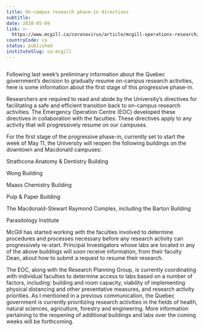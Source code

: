 ```yaml
---
title: On-campus research phase-in directives
subtitle: 
date: 2020-05-09
link: >-
  https://www.mcgill.ca/coronavirus/article/mcgill-operations-research/campus-research-phase-directives
countryCode: ca
status: published
instituteSlug: ca-mcgill
---
```

![]()

Following last week’s preliminary information about the Quebec government’s decision to gradually resume on-campus research activities, here is some information about the first stage of this progressive phase-in.

Researchers are required to read and abide by the University’s directives for facilitating a safe and efficient transition back to on-campus research activities. The Emergency Operation Centre (EOC) developed these directives in collaboration with the faculties. These directives apply to any activity that will progressively resume on our campuses.

For the first stage of the progressive phase-in, currently set to start the week of May 11, the University will reopen the following buildings on the downtown and Macdonald campuses:

Strathcona Anatomy & Dentistry Building

Wong Building

Maass Chemistry Building

Pulp & Paper Building

The Macdonald-Stewart Raymond Complex, including the Barton Building

Parasitology Institute

McGill has started working with the faculties involved to determine procedures and processes necessary before any research activity can progressively re-start. Principal Investigators whose labs are located in any of the above buildings will soon receive information, from their faculty Dean, about how to submit a request to resume their research.

The EOC, along with the Research Planning Group, is currently coordinating with individual faculties to determine access to labs based on a number of factors, including: building and room capacity, viability of implementing physical distancing and other preventative measures, and research activity priorities. As I mentioned in a previous communication, the Quebec government is currently prioritizing research activities in the fields of health, natural sciences, agriculture, forestry and engineering. More information pertaining to the reopening of additional buildings and labs over the coming weeks will be forthcoming.